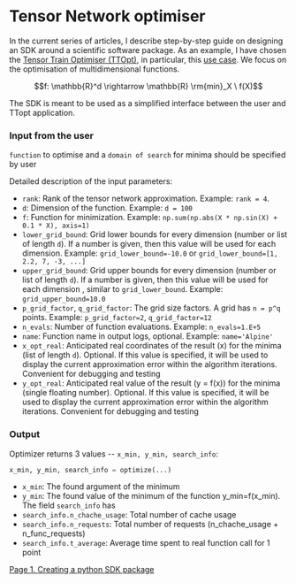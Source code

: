 # Tensor Network optimiser

In the current series of articles, I describe step-by-step guide on designing an SDK around a scientific software package. As an example, I have chosen the [Tensor Train Optimiser (TTOpt)](https://github.com/AndreiChertkov/ttopt), in particular, this [use case](https://github.com/AndreiChertkov/ttopt/blob/master/demo/qtt_100d.py). We focus on the optimisation of multidimensional functions.

```math
f: \mathbb{R}^d \rightarrow \mathbb{R}
\rm{min}_X \ f(X)
```


The SDK is meant to be used as a simplified interface between the user and TTopt application.

### Input from the user
`function` to optimise and a `domain of search` for minima should be specified by user

Detailed description of the input parameters:
- `rank`: Rank of the tensor network approximation. Example: `rank = 4`.
- `d`: Dimension of the function. Example: `d = 100`
- `f`: Function for minimization. Example: `np.sum(np.abs(X * np.sin(X) + 0.1 * X), axis=1)`
- `lower_grid_bound`: Grid lower bounds for every dimension (number or list of length `d`). If a number is given, then this value will be used for each dimension. Example: `grid_lower_bound=-10.0` or `grid_lower_bound=[1, 2.2, 7, -3, ...]`
- `upper_grid_bound`: Grid upper bounds for every dimension (number or list of length `d`). If a number is given, then this value will be used for each dimension , similar to `grid_lower_bound`. Example: `grid_upper_bound=10.0`
- `p_grid_factor`, `q_grid_factor`: The grid size factors. A grid has `n = p^q` points. Example: `p_grid_factor=2`, `q_grid_factor=12`
- `n_evals`: Number of function evaluations. Example: `n_evals=1.E+5`
- `name`: Function name in output logs, optional. Example: `name='Alpine'`
- `x_opt_real`: Anticipated real coordinates of the result (x) for the minima (list of length `d`). Optional. If this value is specified, it will be used to display the current approximation error within the algorithm iterations. Convenient for debugging and testing
- `y_opt_real`: Anticipated real value of the result (y = f(x)) for the minima (single floating number). Optional. If this value is specified, it will be used to display the current approximation error within the algorithm iterations. Convenient for debugging and testing

### Output
Optimizer returns 3 values -- `x_min, y_min, search_info`:
```python
x_min, y_min, search_info = optimize(...)
```
- `x_min`: The found argument of the minimum 
- `y_min`: The found value of the minimum of the function y_min=f(x_min).
The field `search_info` has
- `search_info.n_chache_usage`: Total number of cache usage
- `search_info.n_requests`: Total number of requests (n_chache_usage + n_func_requests)
- `search_info.t_average`: Average time spent to real function call for 1 point


[Page 1. Creating a python SDK package](./ttopt1.md)